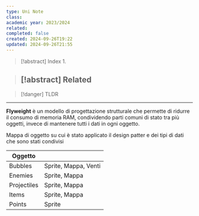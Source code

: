 ```yaml
---
type: Uni Note
class: 
academic year: 2023/2024
related: 
completed: false
created: 2024-09-26T19:22
updated: 2024-09-26T21:55
---
```

>[!abstract] Index
>1. 

>[!abstract] Related
>- 

>[!danger] TLDR

---

**Flyweight** è un modello di progettazione strutturale che permette di ridurre il consumo di memoria RAM, condividendo parti comuni di stato tra più oggetti, invece di mantenere tutti i dati in ogni oggetto.

Mappa di oggetto su cui è stato applicato il design patter e dei tipi di dati che sono stati condivisi 

| Oggetto     |                      |
| ----------- | -------------------- |
| Bubbles     | Sprite, Mappa, Venti |
| Enemies     | Sprite, Mappa        |
| Projectiles | Sprite, Mappa        |
| Items       | Sprite, Mappa        |
| Points      | Sprite               |
